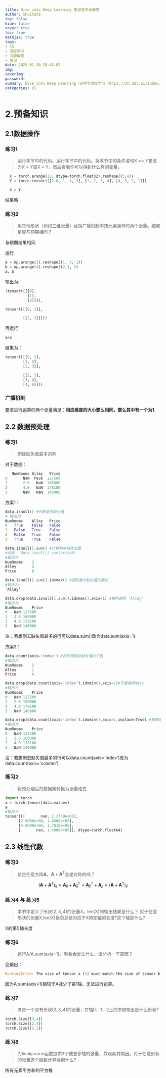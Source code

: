 ```yaml
---
title: Dive into Deep Learning 笔记及作业解答
author: Shuitata
top: false
hide: false
cover: true
toc: true
mathjax: true
tags: 
- CS
- 深度学习
- 习题解答
- 笔记
date: 2023-01-30 18:41:07
img: 
coverImg: 
password: 
summary: Dive into Deep Learning（动手学深度学习 https://zh.d2l.ai/index.html）的课程笔记与部分练习解答
categories: CS
---
```

# 2.预备知识

## 2.1数据操作

### 练习1

> 运行本节中的代码。运行本节中的代码。将本节中的条件语句X == Y更改为X < Y或X >  Y，然后看看你可以得到什么样的张量。
```python
  X = torch.arange(12, dtype=torch.float32).reshape((3,4))
  Y = torch.tensor([[2.0, 1, 4, 3], [1, 2, 3, 4], [4, 3, 2, 1]])
```
```python
  X > Y
```
结果略

### 练习2

> 用其他形状（例如三维张量）替换广播机制中按元素操作的两个张量。结果是否与预期相同？

  与预期结果相同

  运行
  ```python
  a = np.arange(3).reshape((1, 3, 1))
  b = np.arange(4).reshape((2,1, 2)
  a, b
  ```
  输出为:
  ```python
  (tensor([[[0],
            [1],
            [2]]]),

  tensor([[[0, 1]],
  
          [[2, 3]]]))
  ```
  再运行
  ```python
  a+b
  ```
  结果为：
  ```python
  tensor([[[0, 1],
          [1, 2],
          [2, 3]],

          [[2, 3],
          [3, 4],
          [4, 5]]])
  ```

### 广播机制
要求进行运算的两个张量满足：**相应维度的大小要么相同，要么其中有一个为1.**

## 2.2 数据预处理

### 练习1

> 删除缺失值最多的列

对于数据：
```python
   NumRooms Alley   Price
0       NaN  Pave  127500
1       2.0   NaN  106000
2       4.0   NaN  178100
3       NaN   NaN  140000
```
方案1：
```python
data.isnull() #判断是否缺少值
# 输出为
NumRooms	Alley	Price
0	True	False	False
1	False	True	False
2	False	True	False
3	True	True	False

data.isnull().sum() #计算列中缺失总数
#或者： data.isnull().sum(axis=0)
#输出为
NumRooms    2
Alley       3
Price       0

data.isnull().sum().idxmax() #得到最大缺失值的索引
#输出为
‘Alley’

data.drop(data.isnull().sum().idxmax(),axis=1) #按列删除 ‘Alley’
#输出为
NumRooms	Price
0	NaN	127500
1	2.0	106000
2	4.0	178100
3	NaN	140000
```
注：若想删去缺失值最多的行可以data.sum()改为data.sum(axis=1)

方案2：
```python
data.count(axis='index') #按列得到非缺失值的个数，
#输出为
NumRooms    2
Alley       1
Price       4

data.drop(data.count(axis='index').idxmin(),axis=1)#不替换原data
#输出为
NumRooms	Price
0	NaN	127500
1	2.0	106000
2	4.0	178100
3	NaN	140000

data.drop(data.count(axis='index').idxmin(),axis=1,inplace=True) #替换原来的data
#输出为
NumRooms	Price
0	NaN	127500
1	2.0	106000
2	4.0	178100
3	NaN	140000
```
注：若想删去缺失值最多的行可以data.count(axis='index')改为data.count(axis='column')

### 练习2

> 将预处理后的数据集转换为张量格式
```python
import torch
a = torch.tensor(data.values)
a
#输出为
tensor([[       nan, 1.2750e+05],
      [2.0000e+00, 1.0600e+05],
      [4.0000e+00, 1.7810e+05],
      [       nan, 1.4000e+05]], dtype=torch.float64)
```

## 2.3 线性代数

### 练习3

> 给定任意方阵$\mathbf{A}$，$\mathbf{A}+\mathbf{A}^\text{T}$总是对称的吗？

$$ (\mathbf{A}+\mathbf{A}^\text{T})_{ij}=\mathbf{A}_{ij}+\mathbf{A}^\text{T}_{ij}=\mathbf{A}^\text{T}_{ji}+\mathbf{A}_{ji}=(\mathbf{A}+\mathbf{A}^\text{T})_{ji} $$

### 练习4 与 练习5

> 本节中定义了形状$(2,3,4)$的张量X。len(X)的输出结果是什么？
> 对于任意形状的张量X,len(X)是否总是对应于X特定轴的长度?这个轴是什么?

X的第0轴长度

### 练习6

> 运行A/A.sum(axis=1)，看看会发生什么。请分析一下原因？

会输出：
```python
RuntimeError: The size of tensor a (4) must match the size of tensor b (5) at non-singleton dimension 1
```
因为A.sum(axis=1)相较于A减少了第1轴，无法进行运算。

### 练习7

> 考虑一个具有形状$(2,3,4)$的张量，在轴0、1、2上的求和输出是什么形状?
```python
torch.Size([3,4])
torch.Size([2,4])
torch.Size([2,3])
```

### 练习8

> 为linalg.norm函数提供3个或更多轴的张量，并观察其输出。对于任意形状的张量这个函数计算得到什么?

所有元素平方和的平方根

